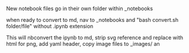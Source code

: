 New notebook files go in their own folder within _notebooks

when ready to convert to md, nav to _notebooks and "bash convert.sh folder/file" without .ipynb extension

This will nbconvert the ipynb to md, strip svg reference and replace with html for png, add yaml header, copy image files to _images/ an
